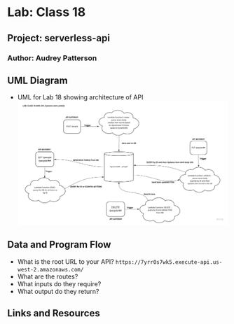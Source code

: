 # Lab: Class 18

## Project: serverless-api

### Author: Audrey Patterson

## UML Diagram

- UML for Lab 18 showing architecture of API
![UML](assets/lab18-uml.jpg)

## Data and Program Flow

- What is the root URL to your API?
  `https://7yrr0s7wk5.execute-api.us-west-2.amazonaws.com/`
- What are the routes?
- What inputs do they require?
- What output do they return?

## Links and Resources
